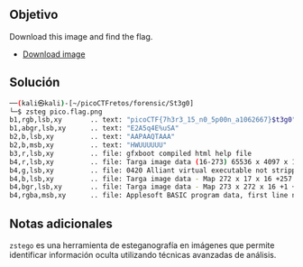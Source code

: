 ## Objetivo
Download this image and find the flag.

- [Download image](https://artifacts.picoctf.net/c/216/pico.flag.png)

## Solución
```bash
──(kali㉿kali)-[~/picoCTFretos/forensic/St3g0]
└─$ zsteg pico.flag.png 
b1,rgb,lsb,xy       .. text: "picoCTF{7h3r3_15_n0_5p00n_a1062667}$t3g0"
b1,abgr,lsb,xy      .. text: "E2A5q4E%uSA"
b2,b,lsb,xy         .. text: "AAPAAQTAAA"
b2,b,msb,xy         .. text: "HWUUUUUU"
b3,r,lsb,xy         .. file: gfxboot compiled html help file
b4,r,lsb,xy         .. file: Targa image data (16-273) 65536 x 4097 x 1 +4352 +4369 - 1-bit alpha - right "\021\020\001\001\021\021\001\001\021\021\001"  
b4,g,lsb,xy         .. file: 0420 Alliant virtual executable not stripped
b4,b,lsb,xy         .. file: Targa image data - Map 272 x 17 x 16 +257 +272 - 1-bit alpha "\020\001\021\001\021\020\020\001\020\001\020\001"              
b4,bgr,lsb,xy       .. file: Targa image data - Map 273 x 272 x 16 +1 +4113 - 1-bit alpha "\020\001\001\001"                                              
b4,rgba,msb,xy      .. file: Applesoft BASIC program data, first line number 8                                              
```
## Notas adicionales
`zstego` es una herramienta de esteganografía en imágenes que permite identificar información oculta utilizando técnicas avanzadas de análisis.
